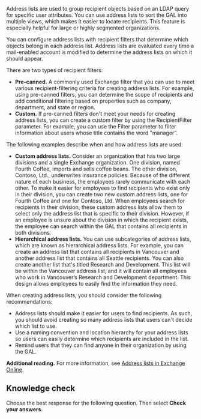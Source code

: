 Address lists are used to group recipient objects based on an LDAP query for specific user attributes. You can use address lists to sort the GAL into multiple views, which makes it easier to locate recipients. This feature is especially helpful for large or highly segmented organizations.

You can configure address lists with recipient filters that determine which objects belong in each address list. Address lists are evaluated every time a mail-enabled account is modified to determine the address lists on which it should appear.

There are two types of recipient filters:

 -  **Pre-canned.** A commonly used Exchange filter that you can use to meet various recipient-filtering criteria for creating address lists. For example, using pre-canned filters, you can determine the scope of recipients and add conditional filtering based on properties such as company, department, and state or region.
 -  **Custom.** If pre-canned filters don't meet your needs for creating address lists, you can create a custom filter by using the RecipientFilter parameter. For example, you can use the Filter parameter to filter information about users whose title contains the word "manager”.

The following examples describe when and how address lists are used:

 -  **Custom address lists.** Consider an organization that has two large divisions and a single Exchange organization. One division, named Fourth Coffee, imports and sells coffee beans. The other division, Contoso, Ltd., underwrites insurance policies. Because of the different nature of each business, the employees rarely communicate with each other. To make it easier for employees to find recipients who exist only in their division, you can create two new custom address lists, one for Fourth Coffee and one for Contoso, Ltd. When employees search for recipients in their division, these custom address lists allow them to select only the address list that is specific to their division. However, if an employee is unsure about the division in which the recipient exists, the employee can search within the GAL that contains all recipients in both divisions.
 -  **Hierarchical address lists.** You can use subcategories of address lists, which are known as hierarchical address lists. For example, you can create an address list that contains all recipients in Vancouver and another address list that contains all Seattle recipients. You can also create another list that's titled Research and Development. This list will be within the Vancouver address list, and it will contain all employees who work in Vancouver’s Research and Development department. This design allows employees to easily find the information they need.

When creating address lists, you should consider the following recommendations:

 -  Address lists should make it easier for users to find recipients. As such, you should avoid creating so many address lists that users can't decide which list to use.
 -  Use a naming convention and location hierarchy for your address lists so users can easily determine which recipients are included in the list.
 -  Remind users that they can find anyone in their organization by using the GAL.

**Additional reading.** For more information, see [Address lists in Exchange Online](/exchange/address-books/address-lists/address-lists?azure-portal=true).

## Knowledge check

Choose the best response for the following question. Then select **Check your answers**.